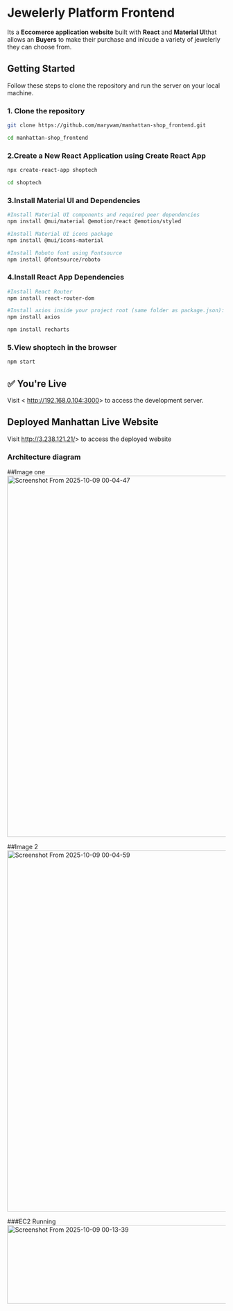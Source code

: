 # Jewelerly Platform Frontend

Its a **Eccomerce application website** built with **React** and **Material UI**that allows an **Buyers** to make their purchase and inlcude a variety of jewelerly they can choose from.

## Getting Started

Follow these steps to clone the repository and run the server on your local machine.

### 1. Clone the repository

```bash
git clone https://github.com/marywam/manhattan-shop_frontend.git

cd manhattan-shop_frontend

```

### 2.Create a New React Application using Create React App

```bash
npx create-react-app shoptech

cd shoptech

```

### 3.Install Material UI and Dependencies

```bash
#Install Material UI components and required peer dependencies
npm install @mui/material @emotion/react @emotion/styled

#Install Material UI icons package
npm install @mui/icons-material

#Install Roboto font using Fontsource
npm install @fontsource/roboto

```

### 4.Install React App Dependencies

```bash
#Install React Router 
npm install react-router-dom

#Install axios inside your project root (same folder as package.json):
npm install axios

npm install recharts


```

### 5.View shoptech in the browser

```bash
npm start

```

## ✅ You're Live

Visit < <http://192.168.0.104:3000>> to access the development server.

## Deployed Manhattan Live Website

Visit <http://3.238.121.21/>> to access the deployed website
### Architecture diagram

##Image one 
<img width="987" height="831" alt="Screenshot From 2025-10-09 00-04-47" src="https://github.com/user-attachments/assets/7c366544-36d4-4b21-ad3d-392b92f87a91" />

##Image 2
<img width="987" height="831" alt="Screenshot From 2025-10-09 00-04-59" src="https://github.com/user-attachments/assets/5e653c57-fc94-448d-96cc-d91a794730f8" />

###EC2 Running
<img width="1688" height="181" alt="Screenshot From 2025-10-09 00-13-39" src="https://github.com/user-attachments/assets/639aefb0-6d31-41a3-97af-56bd67b24c01" />

